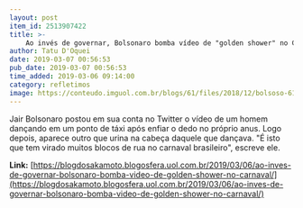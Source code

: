 ```yaml
---
layout: post
item_id: 2513907422
title: >-
    Ao invés de governar, Bolsonaro bomba vídeo de "golden shower" no Carnaval
author: Tatu D'Oquei
date: 2019-03-07 00:56:53
pub_date: 2019-03-07 00:56:53
time_added: 2019-03-06 09:14:00
category: refletimos
image: https://conteudo.imguol.com.br/blogs/61/files/2018/12/bolsoso-615x300.jpg
---
```


Jair Bolsonaro postou em sua conta no Twitter o vídeo de um homem dançando em um ponto de táxi após enfiar o dedo no próprio anus. Logo depois, aparece outro que urina na cabeça daquele que dançava. "É isto que tem virado muitos blocos de rua no carnaval brasileiro", escreve ele.

**Link:** [https://blogdosakamoto.blogosfera.uol.com.br/2019/03/06/ao-inves-de-governar-bolsonaro-bomba-video-de-golden-shower-no-carnaval/](https://blogdosakamoto.blogosfera.uol.com.br/2019/03/06/ao-inves-de-governar-bolsonaro-bomba-video-de-golden-shower-no-carnaval/)


